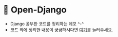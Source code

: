 # 🌳 Open-Django

- Django 공부한 코드를 정리하는 레포 ^-^
- 코드 외에 정리한 내용이 궁금하시다면 [여기](/https://sunnu.notion.site/Django-d1df726c87f24843a9a4c1383112cd4f)를 눌러주세요.
